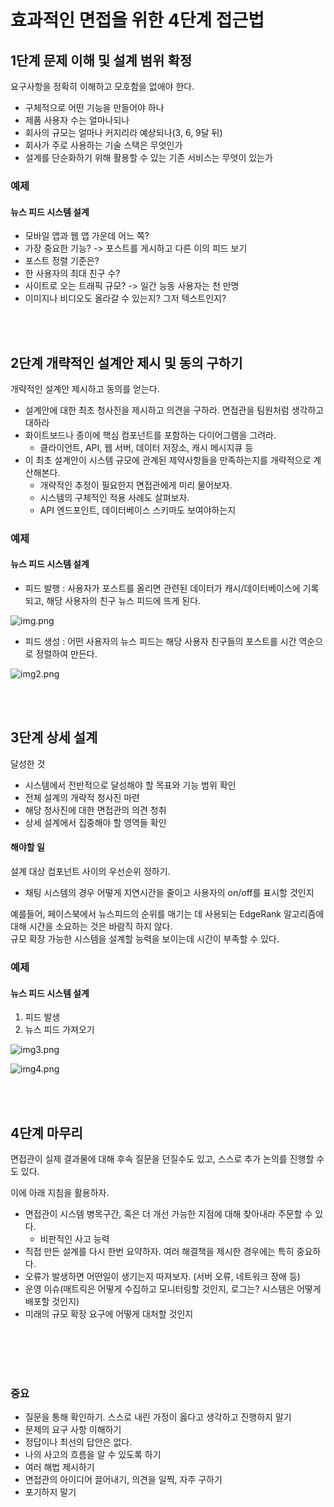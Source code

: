 # 효과적인 면접을 위한 4단계 접근법

## 1단계 문제 이해 및 설계 범위 확정
요구사항을 정확히 이해하고 모호함을 없애야 한다.   
- 구체적으로 어떤 기능을 만들어야 하나
- 제품 사용자 수는 얼마나되나
- 회사의 규모는 얼마나 커지리라 예상되나(3, 6, 9달 뒤)
- 회사가 주로 사용하는 기술 스택은 무엇인가
- 설계를 단순화하기 위해 활용할 수 있는 기존 서비스는 무엇이 있는가



### 예제
#### 뉴스 피드 시스템 설계
- 모바일 앱과 웹 앱 가운데 어느 쪽?
- 가장 중요한 기능? -> 포스트를 게시하고 다른 이의 피드 보기
- 포스트 정렬 기준은?
- 한 사용자의 최대 친구 수?
- 사이트로 오는 트래픽 규모? -> 일간 능동 사용자는 천 만명
- 이미지나 비디오도 올라갈 수 있는지? 그저 텍스트인지?
  



<br><br>



## 2단계 개략적인 설계안 제시 및 동의 구하기
개략적인 설계안 제시하고 동의를 얻는다.  
- 설계안에 대한 최초 청사진을 제시하고 의견을 구하라. 면접관을 팀원처럼 생각하고 대하라
- 화이트보드나 종이에 핵심 컴포넌트를 포함하는 다이어그램을 그려라.
  - 클라이언트, API, 웹 서버, 데이터 저장소, 캐시 메시지큐 등
- 이 최초 설계안이 시스템 규모에 관계된 제약사항들을 만족하는지를 개략적으로 계산해본다.
  - 개략적인 추정이 필요한지 면접관에게 미리 물어보자.
  - 시스템의 구체적인 적용 사례도 살펴보자.
  - API 엔드포인트, 데이터베이스 스키마도 보여야하는지



### 예제
#### 뉴스 피드 시스템 설계
- 피드 발행 : 사용자가 포스트를 올리면 관련된 데이터가 캐시/데이터베이스에 기록되고, 해당 사용자의 친구 뉴스 피드에 뜨게 된다.

![img.png](https://github.com/user-attachments/assets/1895fa64-6cf3-4fd4-8263-dd5fa6bf439a)

    
- 피드 생성 : 어떤 사용자의 뉴스 피드는 해당 사용자 친구들의 포스트를 시간 역순으로 정렬하여 만든다.
  
![img2.png](https://github.com/user-attachments/assets/090b2080-5a33-4549-8f2b-9ab4c7861aaf)








<br><br>

## 3단계 상세 설계
달성한 것
- 시스템에서 전반적으로 달성해야 할 목표와 기능 범위 확인
- 전체 설계의 개략적 청사진 마련
- 해당 청사진에 대한 면접관의 의견 청취
- 상세 설계에서 집중해야 할 영역들 확인

#### 해야할 일
설계 대상 컴포넌트 사이의 우선순위 정하기.

- 채팅 시스템의 경우 어떻게 지연시간을 줄이고 사용자의 on/off를 표시할 것인지

    
예를들어, 페이스북에서 뉴스피드의 순위를 매기는 데 사용되는 EdgeRank 알고리즘에 대해 시간을 소요하는 것은 바람직 하지 않다.  
규모 확장 가능한 시스템을 설계할 능력을 보이는데 시간이 부족할 수 있다.  


### 예제
#### 뉴스 피드 시스템 설계

1. 피드 발생
2. 뉴스 피드 가져오기

       
![img3.png](https://github.com/user-attachments/assets/31edbda9-f8e1-4d84-8583-6cbcbfda9449)

    
![img4.png](https://github.com/user-attachments/assets/b0c4e345-7264-4a4a-aa2a-6b3cae43b0ae)





<br><br>


## 4단계 마무리
면접관이 실제 결과물에 대해 후속 질문을 던질수도 있고, 스스로 추가 논의를 진행할 수도 있다.  
  
이에 아래 지침을 활용하자.
- 면접관이 시스템 병목구간, 혹은 더 개선 가능한 지점에 대해 찾아내라 주문할 수 있다.
  - 비판적인 사고 능력
- 직접 만든 설계를 다시 한번 요약하자. 여러 해결책을 제시한 경우에는 특히 중요하다.
- 오류가 발생하면 어떤일이 생기는지 따져보자. (서버 오류, 네트워크 장애 등)
- 운영 이슈(매트릭은 어떻게 수집하고 모니터링할 것인지, 로그는? 시스템은 어떻게 배포할 것인지)
- 미래의 규모 확장 요구에 어떻게 대처할 것인지



<br><br><br><br>

### 중요
- 질문을 통해 확인하기. 스스로 내린 가정이 옳다고 생각하고 진행하지 말기
- 문제의 요구 사항 이해하기
- 정답이나 최선의 답안은 없다.
- 나의 사고의 흐름을 알 수 있도록 하기
- 여러 해법 제시하기
- 면접관의 아이디어 끌어내기, 의견을 일찍, 자주 구하기
- 포기하지 말기






